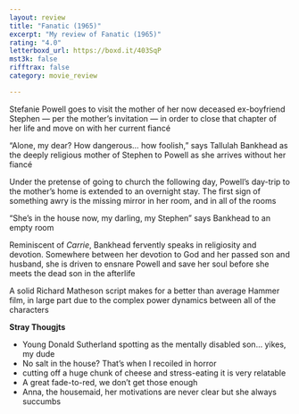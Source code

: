```yaml
---
layout: review
title: "Fanatic (1965)"
excerpt: "My review of Fanatic (1965)"
rating: "4.0"
letterboxd_url: https://boxd.it/403SqP
mst3k: false
rifftrax: false
category: movie_review

---
```


Stefanie Powell goes to visit the mother of her now deceased ex-boyfriend Stephen — per the mother’s invitation — in order to close that chapter of her life and move on with her current fiancé

“Alone, my dear? How dangerous… how foolish,” says Tallulah Bankhead as the deeply religious mother of Stephen to Powell as she arrives without her fiancé

Under the pretense of going to church the following day, Powell’s day-trip to the mother’s home is extended to an overnight stay. The first sign of something awry is the missing mirror in her room, and in all of the rooms

“She’s in the house now, my darling, my Stephen” says Bankhead to an empty room

Reminiscent of <i>Carrie</i>, Bankhead fervently speaks in religiosity and devotion. Somewhere between her devotion to God and her passed son and husband, she is driven to ensnare Powell and save her soul before she meets the dead son in the afterlife

A solid Richard Matheson script makes for a better than average Hammer film, in large part due to the complex power dynamics between all of the characters

<b>Stray Thougjts</b>
* Young Donald Sutherland spotting as the mentally disabled son… yikes, my dude
* No salt in the house? That’s when I recoiled in horror
* cutting off a huge chunk of cheese and stress-eating it is very relatable
* A great fade-to-red, we don’t get those enough
* Anna, the housemaid, her motivations are never clear but she always succumbs